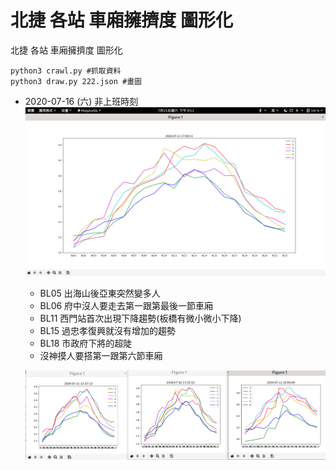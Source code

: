 # 北捷 各站 車廂擁擠度 圖形化

北捷 各站 車廂擁擠度 圖形化

```
python3 crawl.py #抓取資料
python3 draw.py 222.json #畫圖
```



- 2020-07-16 (六) 非上班時刻
    ![](https://github.com/chenliTW/MRT-analysis/raw/master/pic/one.png)
    - BL05 出海山後亞東突然變多人
    - BL06 府中沒人要走去第一跟第最後一節車廂
    - BL11 西門站首次出現下降趨勢(板橋有微小微小下降)
    - BL15 過忠孝復興就沒有增加的趨勢
    - BL18 市政府下將的超陡
    - 沒神摸人要搭第一跟第六節車廂

    ![](https://github.com/chenliTW/MRT-analysis/raw/master/pic/multi.png)